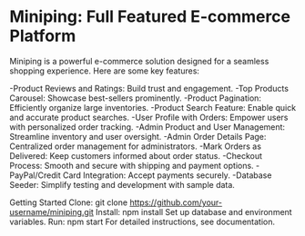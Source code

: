 # Miniping: Full Featured E-commerce Platform

Miniping is a powerful e-commerce solution designed for a seamless shopping experience. Here are some key features:

-Product Reviews and Ratings: Build trust and engagement.
-Top Products Carousel: Showcase best-sellers prominently.
-Product Pagination: Efficiently organize large inventories.
-Product Search Feature: Enable quick and accurate product searches.
-User Profile with Orders: Empower users with personalized order tracking.
-Admin Product and User Management: Streamline inventory and user oversight.
-Admin Order Details Page: Centralized order management for administrators.
-Mark Orders as Delivered: Keep customers informed about order status.
-Checkout Process: Smooth and secure with shipping and payment options.
-PayPal/Credit Card Integration: Accept payments securely.
-Database Seeder: Simplify testing and development with sample data.

Getting Started
Clone: git clone https://github.com/your-username/miniping.git
Install: npm install
Set up database and environment variables.
Run: npm start
For detailed instructions, see documentation.

